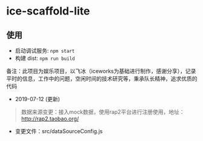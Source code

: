 # ice-scaffold-lite

## 使用

- 启动调试服务: `npm start`
- 构建 dist: `npm run build`


备注：此项目为娱乐项目，以飞冰（iceworks为基础进行制作，感谢分享），记录平时的信息，工作中的问题，空闲时间的技术研究等，秉承队长精神，追求优质的代码

* 2019-07-12 (更新)
> 数据来源变更：接入mock数据，使用rap2平台进行注册使用，地址：http://rap2.taobao.org/
- 变更文件：src/dataSourceConfig.js
